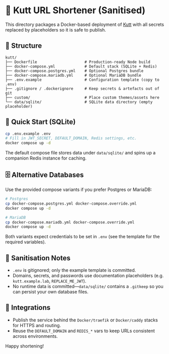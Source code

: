 # 🔗 Kutt URL Shortener (Sanitised)

This directory packages a Docker-based deployment of [Kutt](https://github.com/thedevs-network/kutt) with all secrets replaced by placeholders so it is safe to publish.

## 📁 Structure

```
kutt/
├── Dockerfile                     # Production-ready Node build
├── docker-compose.yml             # Default stack (SQLite + Redis)
├── docker-compose.postgres.yml    # Optional Postgres bundle
├── docker-compose.mariadb.yml     # Optional MariaDB bundle
├── .env.example                   # Configuration template (copy to .env)
├── .gitignore / .dockerignore     # Keep secrets & artefacts out of git
├── custom/                        # Place custom themes/assets here
└── data/sqlite/                   # SQLite data directory (empty placeholder)
```

## 🚀 Quick Start (SQLite)

```bash
cp .env.example .env
# Fill in JWT_SECRET, DEFAULT_DOMAIN, Redis settings, etc.
docker compose up -d
```

The default compose file stores data under `data/sqlite/` and spins up a companion Redis instance for caching.

## 🗄️ Alternative Databases

Use the provided compose variants if you prefer Postgres or MariaDB:

```bash
# Postgres
cp docker-compose.postgres.yml docker-compose.override.yml
docker compose up -d

# MariaDB
cp docker-compose.mariadb.yml docker-compose.override.yml
docker compose up -d
```

Both variants expect credentials to be set in `.env` (see the template for the required variables).

## 🔐 Sanitisation Notes

- `.env` is gitignored; only the example template is committed.
- Domains, secrets, and passwords use documentation placeholders (e.g. `kutt.example.lab`, `REPLACE_ME_JWT`).
- No runtime data is committed—`data/sqlite/` contains a `.gitkeep` so you can persist your own database files.

## 🧩 Integrations

- Publish the service behind the `Docker/traefik` or `Docker/caddy` stacks for HTTPS and routing.
- Reuse the `DEFAULT_DOMAIN` and `REDIS_*` vars to keep URLs consistent across environments.

Happy shortening!
